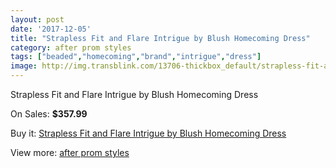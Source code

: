 ```yaml
---
layout: post
date: '2017-12-05'
title: "Strapless Fit and Flare Intrigue by Blush Homecoming Dress"
category: after prom styles
tags: ["beaded","homecoming","brand","intrigue","dress"]
image: http://img.transblink.com/13706-thickbox_default/strapless-fit-and-flare-intrigue-by-blush-homecoming-dress.jpg
---
```

Strapless Fit and Flare Intrigue by Blush Homecoming Dress

On Sales: **$357.99**
<a href="https://www.transblink.com/en/after-prom-styles/4393-strapless-fit-and-flare-intrigue-by-blush-homecoming-dress.html"><amp-img layout="responsive" width="600" height="600" src="//img.transblink.com/13706-thickbox_default/strapless-fit-and-flare-intrigue-by-blush-homecoming-dress.jpg" alt="Strapless Fit and Flare Intrigue by Blush Homecoming Dress 0" /></a>
<a href="https://www.transblink.com/en/after-prom-styles/4393-strapless-fit-and-flare-intrigue-by-blush-homecoming-dress.html"><amp-img layout="responsive" width="600" height="600" src="//img.transblink.com/13707-thickbox_default/strapless-fit-and-flare-intrigue-by-blush-homecoming-dress.jpg" alt="Strapless Fit and Flare Intrigue by Blush Homecoming Dress 1" /></a>

Buy it: [Strapless Fit and Flare Intrigue by Blush Homecoming Dress](https://www.transblink.com/en/after-prom-styles/4393-strapless-fit-and-flare-intrigue-by-blush-homecoming-dress.html "Strapless Fit and Flare Intrigue by Blush Homecoming Dress")

View more: [after prom styles](https://www.transblink.com/en/55-after-prom-styles "after prom styles")